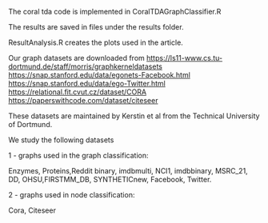 The coral tda code is implemented in CoralTDAGraphClassifier.R

The results are saved in files under the results folder. 

ResultAnalysis.R creates the plots used in the article.

Our graph datasets are downloaded from https://ls11-www.cs.tu-dortmund.de/staff/morris/graphkerneldatasets
https://snap.stanford.edu/data/egonets-Facebook.html
https://snap.stanford.edu/data/ego-Twitter.html
https://relational.fit.cvut.cz/dataset/CORA
https://paperswithcode.com/dataset/citeseer

These datasets are maintained by Kerstin et al from the Technical University of Dortmund.

We study the following datasets 

1 - graphs used in the  graph classification:

Enzymes, Proteins,Reddit binary, imdbmulti, NCI1, imdbbinary, MSRC_21, DD, OHSU,FIRSTMM_DB, SYNTHETICnew, Facebook, Twitter.

2 - graphs used in node classification:

Cora, Citeseer